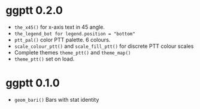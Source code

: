 ggptt 0.2.0
===========
* `the_x45()` for x-axis text in 45 angle.
* `the_legend_bot for legend.position = "bottom"`
* `ptt_pal()` color PTT palette. 6 colours.
* `scale_colour_ptt()` and `scale_fill_ptt()` for discrete PTT colour scales
* Complete themes `theme_ptt()` and `theme_map()`
* `theme_ptt()` set on load.

ggptt 0.1.0
===========

* `geom_bari()` Bars with stat identity

